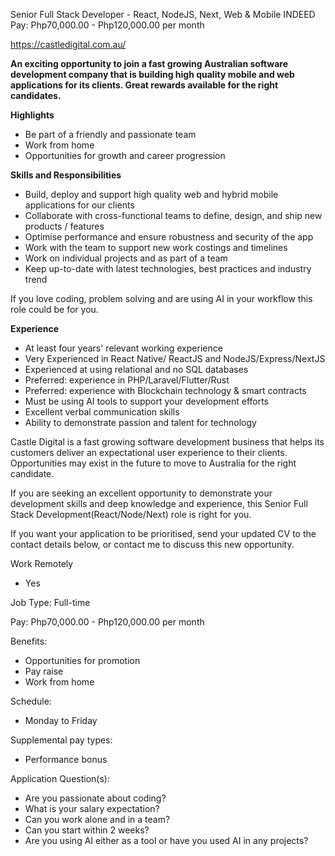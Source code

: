 Senior Full Stack Developer - React, NodeJS, Next, Web & Mobile
INDEED
Pay: Php70,000.00 - Php120,000.00 per month

https://castledigital.com.au/

**An exciting opportunity to join a fast growing Australian software development company that is building high quality mobile and web applications for its clients. Great rewards available for the right candidates.**

**Highlights**

- Be part of a friendly and passionate team
- Work from home
- Opportunities for growth and career progression

**Skills and Responsibilities**

- Build, deploy and support high quality web and hybrid mobile applications for our clients
- Collaborate with cross-functional teams to define, design, and ship new products / features
- Optimise performance and ensure robustness and security of the app
- Work with the team to support new work costings and timelines
- Work on individual projects and as part of a team
- Keep up-to-date with latest technologies, best practices and industry trend

If you love coding, problem solving and are using AI in your workflow this role could be for you.

**Experience**

- At least four years' relevant working experience
- Very Experienced in React Native/ ReactJS and NodeJS/Express/NextJS
- Experienced at using relational and no SQL databases
- Preferred: experience in PHP/Laravel/Flutter/Rust
- Preferred: experience with Blockchain technology & smart contracts
- Must be using AI tools to support your development efforts
- Excellent verbal communication skills
- Ability to demonstrate passion and talent for technology

Castle Digital is a fast growing software development business that helps its customers deliver an expectational user experience to their clients. Opportunities may exist in the future to move to Australia for the right candidate.

If you are seeking an excellent opportunity to demonstrate your development skills and deep knowledge and experience, this Senior Full Stack Development(React/Node/Next) role is right for you.

If you want your application to be prioritised, send your updated CV to the contact details below, or contact me to discuss this new opportunity.

Work Remotely

- Yes

Job Type: Full-time

Pay: Php70,000.00 - Php120,000.00 per month

Benefits:

- Opportunities for promotion
- Pay raise
- Work from home

Schedule:

- Monday to Friday

Supplemental pay types:

- Performance bonus

Application Question(s):

- Are you passionate about coding?
- What is your salary expectation?
- Can you work alone and in a team?
- Can you start within 2 weeks?
- Are you using AI either as a tool or have you used AI in any projects?